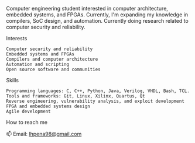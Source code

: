 Computer engineering student interested in computer architecture, embedded systems, and FPGAs. Currently, I'm expanding my knowledge in compilers, SoC design, and automation. Currently doing research related to computer security and reliability.

Interests

    Computer security and reliability
    Embedded systems and FPGAs
    Compilers and computer architecture
    Automation and scripting
    Open source software and communities

Skills

    Programming languages: C, C++, Python, Java, Verilog, VHDL, Bash, TCL.
    Tools and frameworks: Git, Linux, Xilinx, Quartus, Qt
    Reverse engineering, vulnerability analysis, and exploit development
    FPGA and embedded systems design
    Agile development

How to reach me

📫 Email: lhpena98@gmail.com
